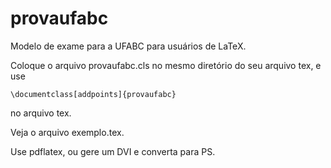 provaufabc
==========

Modelo de exame para a UFABC para usuários de LaTeX.

Coloque o arquivo provaufabc.cls no mesmo diretório
do seu arquivo tex, e use 

	\documentclass[addpoints]{provaufabc}

no arquivo tex.

Veja o arquivo exemplo.tex.

Use pdflatex, ou gere um DVI e converta para PS.
